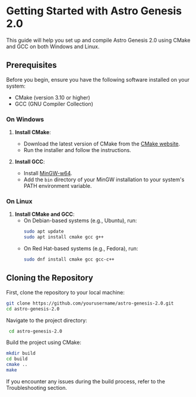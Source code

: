 # Getting Started with Astro Genesis 2.0

This guide will help you set up and compile Astro Genesis 2.0 using CMake and GCC on both Windows and Linux.

## Prerequisites

Before you begin, ensure you have the following software installed on your system:

- CMake (version 3.10 or higher)
- GCC (GNU Compiler Collection)

### On Windows

1. **Install CMake**:
   - Download the latest version of CMake from the [CMake website](https://cmake.org/download/).
   - Run the installer and follow the instructions.

2. **Install GCC**:
   - Install [MinGW-w64](http://mingw-w64.org/doku.php/download).
   - Add the `bin` directory of your MinGW installation to your system's PATH environment variable.

### On Linux

1. **Install CMake and GCC**:
   - On Debian-based systems (e.g., Ubuntu), run:
     ```sh
     sudo apt update
     sudo apt install cmake gcc g++
     ```
   - On Red Hat-based systems (e.g., Fedora), run:
     ```sh
     sudo dnf install cmake gcc gcc-c++
     ```

## Cloning the Repository

First, clone the repository to your local machine:
   ```sh
   git clone https://github.com/yourusername/astro-genesis-2.0.git
   cd astro-genesis-2.0
```


Navigate to the project directory:
   ```sh
    cd astro-genesis-2.0
```

Build the project using CMake:
   ```sh
   mkdir build
   cd build
   cmake ..
   make
```

If you encounter any issues during the build process, refer to the Troubleshooting section.
